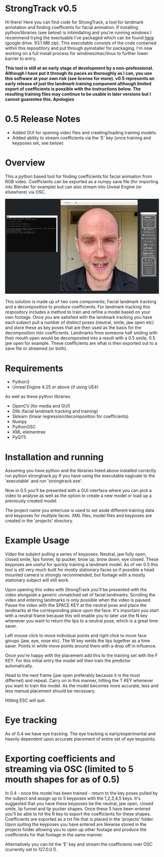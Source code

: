 # StrongTrack v0.5
Hi there! Here you can find code for StrongTrack, a tool for landmark annotation and finding coefficents for facial animation. If installing python/libraries (see below) is intimidating and you're running windows I recommend trying the exectuable I've packaged which can be found [here](https://drive.google.com/file/d/1bVxQdJbxzjYnJKy9akgAfph3RrkIq1rH/view?usp=sharing) (google drive. 93.1 MB zip). This executable consists of the code contained within this reposititory and put through pyinstaller for packaging. I'm now working on a full install process for windows/mac/linux to further lower barrier to entry.

**This tool is still at an early stage of development by a non-professional. Although I have put it through its paces as thoroughly as I can, you use this software at your own risk (see license for more). v0.5 represents an early release of just the landmark training component although limited export of coefficients is possible with the instructions below. The resulting training files may continue to be usable in later versions but I cannot guarentee this. Apologies**

# 0.5 Release Notes
* Added GUI for opening video files and creating/loading training models.
* Added ability to stream coefficients via the 'E' key (once training and keyposes set, see below)

# Overview
This a python based tool for finding coefficients for facial animation from RGB video. Coefficients can be exported as a numpy save file (for importing into Blender for example) but can also stream into Unreal Engine (or elsewhere) via OSC.

![Screenshot](/0.5/projects/images/screenshot.jpg)

This solution is made up of two core components; Facial landmark tracking and a decomposition to produce coefficients. For landmark tracking this respository includes a method to train and refine a model based on your own footage. Once you are satisfied with the landmark tracking you have each subject pull a number of distinct poses (neutral, smile, jaw open etc) and store these as key poses that are then used as the basis for the decomposition into coefficients. Landmarks from someone half smiling with their mouth open would be decomposited into a result with a 0.5 smile, 0.5 jaw open for example. These coefficients are what is then exported out to a save file or streamed (or both).

# Requirements
* Python3
* Unreal Engine 4.25 or above (if using UE4)

As well as these python libraries
* OpenCV (for media and GUI)
* Dlib (facial landmark tracking and training)
* Sklearn (linear regression/decomposition for coefficients)
* Numpy
* PythonOSC 
* XML elementree 
* PyQT5

# Installation and running
Assuming you have python and the libraries listed above installed correctly run python strongtrack.py
If you have using the executable nagivate to the 'executable' and run 'strongtrack.exe'.

Now in 0.5 you'll be presented with a GUI interface where you can pick a video to analyse as well as the option to create a new model or load up a previously created model.

The project name you enter/use is used to set aside different training data and keyposes for multiple faces. XML files, model files and keyposes are created in the 'projects' directory.

# Example Usage
Video the subject pulling a series of keyposes. Neutral, jaw fully open, closed smile, lips funnel, lip pucker, brow up, brow down, eye closed. These keyposes are useful for quickly training a landmark model. As of ver 0.5 this tool is stil very much built for mostly stationary faces so if possible a head mounted camera is strongly recommended, but footage with a mostly stationary subject will still work.

Upon opening this video with StrongTrack you'll be presented with the video alongside a generic unmatched set of facial landmarks. Scrolling the video and entering landmarks is only possible when the video is paused. Pause the video with the SPACE KEY at the neutral pose and place the landmarks at the corresponding place upon the face. It's important you start with a neutral frame because this will enable you to later use the N key whenever you want to return the lips to a neutral pose, which is a great time saver.

Left mouse click to move individual points and right click to move face groups (jaw, eye, nose etc). The W key welds the lips together as a time saver. Points in white move points around them with a drop off in influence. 

Once you're happy with the placement add this to the training set with the F KEY. For this initial entry the model will then train the predictor automatically.

Head to the next frame (jaw open preferably because it is the most differnet) and repeat. Carry on in this manner, hitting the T KEY whenever you want to train the model. As the model becomes more accurate, less and less manual placement should be necessary. 

Hitting ESC will quit.

# Eye tracking
As of 0.4 we have eye tracking. The eye tracking is early/experimental and heavily dependent upon accurate placement of entire set of eye keypoints.

# Exporting coefficients and streaming via OSC (limited to 5 mouth shapes for as of 0.5)
In 0.4 - once the model has been trained - return to the key poses pulled by the subject and assign up to 5 keyposes with the 1,2,3,4,5 keys. It's suggested that you have these keyposes be the neutral, jaw open, closed smile, lip funnel and lip pucker shapes. Once these 5 have been entered you'll be able to hit the R key to export the coefficients for these shapes. Coefficients are exported as a txt file that is placed in the 'projects' folder. Upon quiting the keyposes you have entered are likewise stored in the projects folder allowing you to open up other footage and produce the coefficients for that footage in the same manner.

Alternatively you can hit the 'E' key and stream the coefficients over OSC (currently set to 127.0.0.1).

